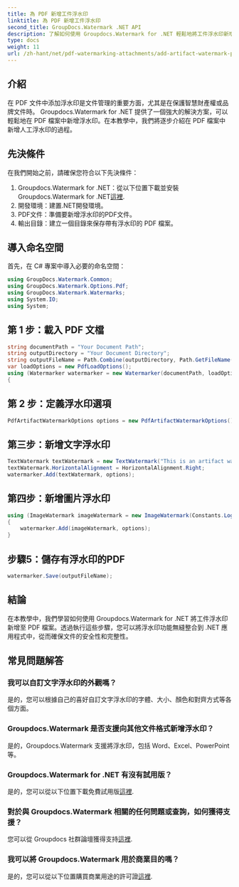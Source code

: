 ```yaml
---
title: 為 PDF 新增工件浮水印
linktitle: 為 PDF 新增工件浮水印
second_title: GroupDocs.Watermark .NET API
description: 了解如何使用 Groupdocs.Watermark for .NET 輕鬆地將工件浮水印新增至 PDF 檔案。輕鬆保護您的文件。
type: docs
weight: 11
url: /zh-hant/net/pdf-watermarking-attachments/add-artifact-watermark-pdf/
---
```

## 介紹
在 PDF 文件中添加浮水印是文件管理的重要方面，尤其是在保護智慧財產權或品牌文件時。 Groupdocs.Watermark for .NET 提供了一個強大的解決方案，可以輕鬆地在 PDF 檔案中新增浮水印。在本教學中，我們將逐步介紹在 PDF 檔案中新增人工浮水印的過程。
## 先決條件
在我們開始之前，請確保您符合以下先決條件：
1.  Groupdocs.Watermark for .NET：從以下位置下載並安裝 Groupdocs.Watermark for .NET[這裡](https://releases.groupdocs.com/Watermark/net/).
2. 開發環境：建置.NET開發環境。
3. PDF文件：準備要新增浮水印的PDF文件。
4. 輸出目錄：建立一個目錄來保存帶有浮水印的 PDF 檔案。

## 導入命名空間
首先，在 C# 專案中導入必要的命名空間：
```csharp
using GroupDocs.Watermark.Common;
using GroupDocs.Watermark.Options.Pdf;
using GroupDocs.Watermark.Watermarks;
using System.IO;
using System;
```
## 第 1 步：載入 PDF 文檔
```csharp
string documentPath = "Your Document Path";
string outputDirectory = "Your Document Directory";
string outputFileName = Path.Combine(outputDirectory, Path.GetFileName(documentPath));
var loadOptions = new PdfLoadOptions();
using (Watermarker watermarker = new Watermarker(documentPath, loadOptions))
{
```
## 第 2 步：定義浮水印選項
```csharp
PdfArtifactWatermarkOptions options = new PdfArtifactWatermarkOptions();
```
## 第三步：新增文字浮水印
```csharp
TextWatermark textWatermark = new TextWatermark("This is an artifact watermark", new Font("Arial", 8));
textWatermark.HorizontalAlignment = HorizontalAlignment.Right;
watermarker.Add(textWatermark, options);
```
## 第四步：新增圖片浮水印
```csharp
using (ImageWatermark imageWatermark = new ImageWatermark(Constants.LogoBmp))
{
    watermarker.Add(imageWatermark, options);
}
```
## 步驟5：儲存有浮水印的PDF
```csharp
watermarker.Save(outputFileName);
```

## 結論
在本教學中，我們學習如何使用 Groupdocs.Watermark for .NET 將工件浮水印新增至 PDF 檔案。透過執行這些步驟，您可以將浮水印功能無縫整合到 .NET 應用程式中，從而確保文件的安全性和完整性。
## 常見問題解答
### 我可以自訂文字浮水印的外觀嗎？
是的，您可以根據自己的喜好自訂文字浮水印的字體、大小、顏色和對齊方式等各個方面。
### Groupdocs.Watermark 是否支援向其他文件格式新增浮水印？
是的，Groupdocs.Watermark 支援將浮水印，包括 Word、Excel、PowerPoint 等。
### Groupdocs.Watermark for .NET 有沒有試用版？
是的，您可以從以下位置下載免費試用版[這裡](https://releases.groupdocs.com/).
### 對於與 Groupdocs.Watermark 相關的任何問題或查詢，如何獲得支援？
您可以從 Groupdocs 社群論壇獲得支持[這裡](https://forum.groupdocs.com/c/watermark/19).
### 我可以將 Groupdocs.Watermark 用於商業目的嗎？
是的，您可以從以下位置購買商業用途的許可證[這裡](https://purchase.groupdocs.com/buy).